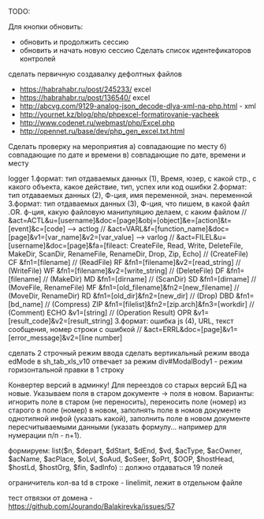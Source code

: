 TODO:

Для кнопки обновить: 
- обновить и продолжить сессию
- обновить и начать новую сессию
Сделать список идентефикаторов контролей 

сделать первичную создавалку дефолтных файлов

- https://habrahabr.ru/post/245233/ excel
- https://habrahabr.ru/post/136540/ excel
- http://abcvg.com/9129-analog-json_decode-dlya-xml-na-php.html - xml
- http://yournet.kz/blog/php/phpexcel-formatirovanie-yacheek
- http://www.codenet.ru/webmast/php/Excel.php
- http://opennet.ru/base/dev/php_gen_excel.txt.html

Сделать проверку на мероприятия a) совпадающие по месту б) совпадающие по дате и времени в) совпадающие по дате, времени и месту

logger
1.формат: тип отдаваемых данных (1), Время, юзер, с какой стр., c какого объекта, какое действие, тип, успех или код ошибки
2.формат: тип отдаваемых данных (2), Ф-ция, имя переменной, знач. переменной
3.формат: тип отдаваемых данных (3), Ф-ция, что пишем, в какой файл .OR. ф-ция, какую файловую манипуляцию делаем, с каким файлом
// &act=ACTL&u=[username]&doc=[page]&obj=[object]&e=[action]&t=[event]&c=[code] --> actlog
// &act=VARL&f=[function_name]&doc=[page]&v1=[var_name]&v2=[var_value] --> varlog
// &act=FILEL&u=[username]&doc=[page]&fa=[fileact: CreateFile, Read, Write, DeleteFile, MakeDir, ScanDir, RenameFile, RenameDir, Drop, Zip, Echo]
// (CreateFile) CF				&fn1=[filename]
// (ReadFile) RF				&fn1=[filename]&v2=[read_string]
// (WriteFile) WF				&fn1=[filename]&v2=[write_string]
// (DeleteFile) DF				&fn1=[filename]
// (MakeDir) MD					&fn1=[dirname]
// (ScanDir) SD					&fn1=[dirname]
// (MoveFile, RenameFile) MF	&fn1=[old_filename]&fn2=[new_filename]
// (MoveDir, RenameDir) RD		&fn1=[old_dir]&fn2=[new_dir]
// (Drop) DBD					&fn1=[bd_name]
// (Compress) ZIP				&fn1=[filelist]&fn2=[zip.arch]&fn3=[workdir]
// (Comment) ECHO				&v1=[string]
// (Operation Result) OPR		&v1=[result_code]&v2=[result_string]
3.формат: ошибка js (4),  URL, текст сообщения, номер строки с ошибкой
// &act=ERRL&doc=[page]&v1=[error_message]&v2=[line number]

сделать 2 строчный режим ввода
сделать вертикальный режим ввода
edMode в sh_tab_xls_v10 отвечает за режим
div#ModalBody1 - режим горизонтальной правки в 1 строку

Конвертер версий в админку! Для переездов со старых версий БД на новые.
Указываем поля в старом документе -> поля в новом. Варианты: игнорить поле в старом (не переносить), переносить поле (номер) из старого в поле (номер) в новом, заполнять поле в номов документе однотипной инфой (указать какой), заполнить поле в новом документе пересчитываемыми данными (указать формулу... например для нумерации п/п - n+1).

формируем:
	list($n, $depart, $dStart, $dEnd, $vd, $acType, $acOwner, $acName, $acPlace, $oLvl, $oAud, $oSeer, $oPrt, $OOP, $hostHead, $hostLd, $hostOrg, $fin, $adInfo)
:: должно отдаваться 19 полей

ограничитель кол-ва td в строке - linelimit, лежит в отдельном файле

тест отвязки от домена - https://github.com/Jourando/Balakirevka/issues/57